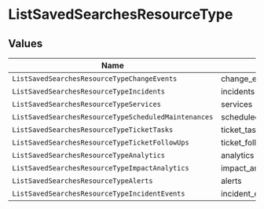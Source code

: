 # ListSavedSearchesResourceType


## Values

| Name                                                 | Value                                                |
| ---------------------------------------------------- | ---------------------------------------------------- |
| `ListSavedSearchesResourceTypeChangeEvents`          | change_events                                        |
| `ListSavedSearchesResourceTypeIncidents`             | incidents                                            |
| `ListSavedSearchesResourceTypeServices`              | services                                             |
| `ListSavedSearchesResourceTypeScheduledMaintenances` | scheduled_maintenances                               |
| `ListSavedSearchesResourceTypeTicketTasks`           | ticket_tasks                                         |
| `ListSavedSearchesResourceTypeTicketFollowUps`       | ticket_follow_ups                                    |
| `ListSavedSearchesResourceTypeAnalytics`             | analytics                                            |
| `ListSavedSearchesResourceTypeImpactAnalytics`       | impact_analytics                                     |
| `ListSavedSearchesResourceTypeAlerts`                | alerts                                               |
| `ListSavedSearchesResourceTypeIncidentEvents`        | incident_events                                      |